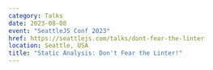 ```yaml
---
category: Talks
date: 2023-08-08
event: "SeattleJS Conf 2023"
href: https://seattlejs.com/talks/dont-fear-the-linter
location: Seattle, USA
title: "Static Analysis: Don't Fear the Linter!"
---
```

